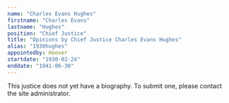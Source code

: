 ```yaml
---
name: "Charles Evans Hughes"
firstname: "Charles Evans"
lastname: "Hughes"
position: "Chief Justice"
title: "Opinions by Chief Justice Charles Evans Hughes"
alias: "1930hughes"
appointedby: Hoover
startdate: "1930-02-24"
enddate: "1941-06-30"
---
```

This justice does not yet have a biography. To submit one, please contact the site administrator.
